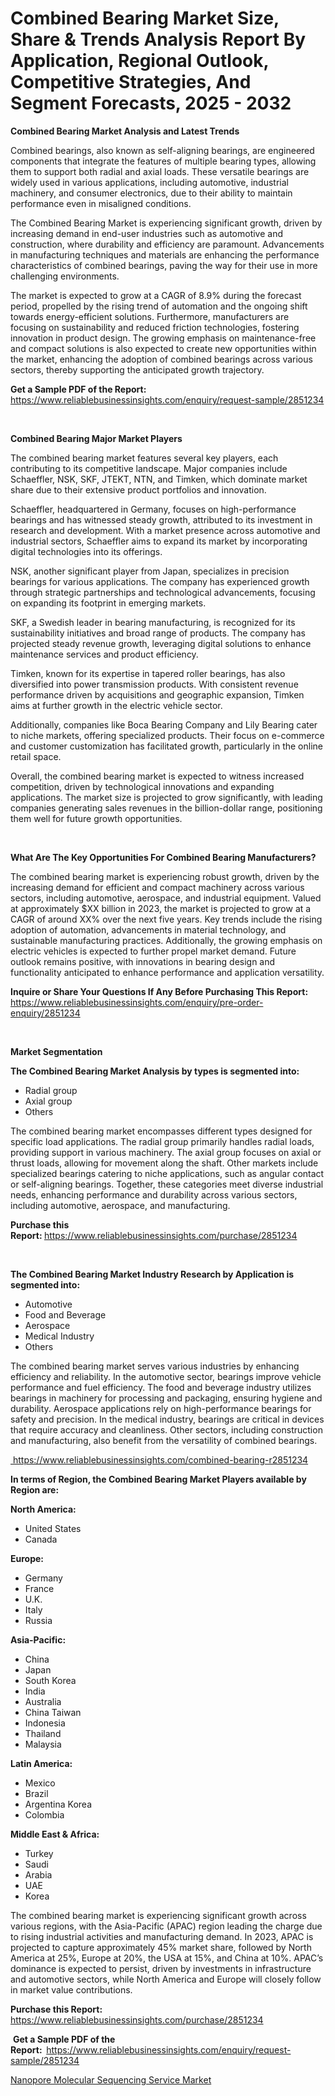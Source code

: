 <p><h1>Combined Bearing Market Size, Share & Trends Analysis Report By Application, Regional Outlook, Competitive Strategies, And Segment Forecasts, 2025 - 2032</h1></p><p><strong>Combined Bearing Market Analysis and Latest Trends</strong></p>
<p><p>Combined bearings, also known as self-aligning bearings, are engineered components that integrate the features of multiple bearing types, allowing them to support both radial and axial loads. These versatile bearings are widely used in various applications, including automotive, industrial machinery, and consumer electronics, due to their ability to maintain performance even in misaligned conditions.</p><p>The Combined Bearing Market is experiencing significant growth, driven by increasing demand in end-user industries such as automotive and construction, where durability and efficiency are paramount. Advancements in manufacturing techniques and materials are enhancing the performance characteristics of combined bearings, paving the way for their use in more challenging environments. </p><p>The market is expected to grow at a CAGR of 8.9% during the forecast period, propelled by the rising trend of automation and the ongoing shift towards energy-efficient solutions. Furthermore, manufacturers are focusing on sustainability and reduced friction technologies, fostering innovation in product design. The growing emphasis on maintenance-free and compact solutions is also expected to create new opportunities within the market, enhancing the adoption of combined bearings across various sectors, thereby supporting the anticipated growth trajectory.</p></p>
<p><strong>Get a Sample PDF of the Report:&nbsp;</strong> <a href="https://www.reliablebusinessinsights.com/enquiry/request-sample/2851234?utm_campaign=3007&utm_medium=2&utm_source=Github&utm_content=ia&utm_term=11032025&utm_id=combined-bearing">https://www.reliablebusinessinsights.com/enquiry/request-sample/2851234</a></p>
<p>&nbsp;</p>
<p><strong>Combined Bearing Major Market Players</strong></p>
<p><p>The combined bearing market features several key players, each contributing to its competitive landscape. Major companies include Schaeffler, NSK, SKF, JTEKT, NTN, and Timken, which dominate market share due to their extensive product portfolios and innovation.</p><p>Schaeffler, headquartered in Germany, focuses on high-performance bearings and has witnessed steady growth, attributed to its investment in research and development. With a market presence across automotive and industrial sectors, Schaeffler aims to expand its market by incorporating digital technologies into its offerings.</p><p>NSK, another significant player from Japan, specializes in precision bearings for various applications. The company has experienced growth through strategic partnerships and technological advancements, focusing on expanding its footprint in emerging markets.</p><p>SKF, a Swedish leader in bearing manufacturing, is recognized for its sustainability initiatives and broad range of products. The company has projected steady revenue growth, leveraging digital solutions to enhance maintenance services and product efficiency.</p><p>Timken, known for its expertise in tapered roller bearings, has also diversified into power transmission products. With consistent revenue performance driven by acquisitions and geographic expansion, Timken aims at further growth in the electric vehicle sector.</p><p>Additionally, companies like Boca Bearing Company and Lily Bearing cater to niche markets, offering specialized products. Their focus on e-commerce and customer customization has facilitated growth, particularly in the online retail space.</p><p>Overall, the combined bearing market is expected to witness increased competition, driven by technological innovations and expanding applications. The market size is projected to grow significantly, with leading companies generating sales revenues in the billion-dollar range, positioning them well for future growth opportunities.</p></p>
<p>&nbsp;</p>
<p><strong>What Are The Key Opportunities For Combined Bearing Manufacturers?</strong></p>
<p><p>The combined bearing market is experiencing robust growth, driven by the increasing demand for efficient and compact machinery across various sectors, including automotive, aerospace, and industrial equipment. Valued at approximately $XX billion in 2023, the market is projected to grow at a CAGR of around XX% over the next five years. Key trends include the rising adoption of automation, advancements in material technology, and sustainable manufacturing practices. Additionally, the growing emphasis on electric vehicles is expected to further propel market demand. Future outlook remains positive, with innovations in bearing design and functionality anticipated to enhance performance and application versatility.</p></p>
<p><strong>Inquire or Share Your Questions If Any Before Purchasing This Report:</strong> <a href="https://www.reliablebusinessinsights.com/enquiry/pre-order-enquiry/2851234?utm_campaign=3007&utm_medium=2&utm_source=Github&utm_content=ia&utm_term=11032025&utm_id=combined-bearing">https://www.reliablebusinessinsights.com/enquiry/pre-order-enquiry/2851234</a></p>
<p>&nbsp;</p>
<p><strong>Market Segmentation</strong></p>
<p><strong>The Combined Bearing Market Analysis by types is segmented into:</strong></p>
<p><ul><li>Radial group</li><li>Axial group</li><li>Others</li></ul></p>
<p><p>The combined bearing market encompasses different types designed for specific load applications. The radial group primarily handles radial loads, providing support in various machinery. The axial group focuses on axial or thrust loads, allowing for movement along the shaft. Other markets include specialized bearings catering to niche applications, such as angular contact or self-aligning bearings. Together, these categories meet diverse industrial needs, enhancing performance and durability across various sectors, including automotive, aerospace, and manufacturing.</p></p>
<p><strong>Purchase this Report:&nbsp;</strong><a href="https://www.reliablebusinessinsights.com/purchase/2851234?utm_campaign=3007&utm_medium=2&utm_source=Github&utm_content=ia&utm_term=11032025&utm_id=combined-bearing">https://www.reliablebusinessinsights.com/purchase/2851234</a></p>
<p>&nbsp;</p>
<p><strong>The Combined Bearing Market Industry Research by Application is segmented into:</strong></p>
<p><ul><li>Automotive</li><li>Food and Beverage</li><li>Aerospace</li><li>Medical Industry</li><li>Others</li></ul></p>
<p><p>The combined bearing market serves various industries by enhancing efficiency and reliability. In the automotive sector, bearings improve vehicle performance and fuel efficiency. The food and beverage industry utilizes bearings in machinery for processing and packaging, ensuring hygiene and durability. Aerospace applications rely on high-performance bearings for safety and precision. In the medical industry, bearings are critical in devices that require accuracy and cleanliness. Other sectors, including construction and manufacturing, also benefit from the versatility of combined bearings.</p></p>
<p><a href="https://www.reliablebusinessinsights.com/combined-bearing-r2851234?utm_campaign=3007&utm_medium=2&utm_source=Github&utm_content=ia&utm_term=11032025&utm_id=combined-bearing">&nbsp;https://www.reliablebusinessinsights.com/combined-bearing-r2851234</a></p>
<p><strong>In terms of Region, the Combined Bearing Market Players available by Region are:</strong></p>
<p>
    <p> <strong> North America: </strong>
        <ul>
            <li>United States</li>
            <li>Canada</li>
        </ul>
        </p> 
    <p> <strong> Europe: </strong>
        <ul>
            <li>Germany</li>
            <li>France</li>
            <li>U.K.</li>
            <li>Italy</li>
            <li>Russia</li>
        </ul>
        </p> 
    <p> <strong> Asia-Pacific: </strong>
        <ul>
            <li>China</li>
            <li>Japan</li>
            <li>South Korea</li>
            <li>India</li>
            <li>Australia</li>
            <li>China Taiwan</li>
            <li>Indonesia</li>
            <li>Thailand</li>
            <li>Malaysia</li>
        </ul>
        </p> 
    <p> <strong> Latin America: </strong>
        <ul>
            <li>Mexico</li>
            <li>Brazil</li>
            <li>Argentina Korea</li>
            <li>Colombia</li>
        </ul>
        </p> 
    <p> <strong> Middle East & Africa: </strong>
        <ul>
            <li>Turkey</li>
            <li>Saudi</li>
            <li>Arabia</li>
            <li>UAE</li>
            <li>Korea</li>
        </ul>
    </p>
    </p>
<p><p>The combined bearing market is experiencing significant growth across various regions, with the Asia-Pacific (APAC) region leading the charge due to rising industrial activities and manufacturing demand. In 2023, APAC is projected to capture approximately 45% market share, followed by North America at 25%, Europe at 20%, the USA at 15%, and China at 10%. APAC’s dominance is expected to persist, driven by investments in infrastructure and automotive sectors, while North America and Europe will closely follow in market value contributions.</p></p>
<p><strong>Purchase this Report: </strong><a href="https://www.reliablebusinessinsights.com/purchase/2851234?utm_campaign=3007&utm_medium=2&utm_source=Github&utm_content=ia&utm_term=11032025&utm_id=combined-bearing">https://www.reliablebusinessinsights.com/purchase/2851234</a></p>
<p>&nbsp;<strong>Get a Sample PDF of the Report:&nbsp;&nbsp;</strong><a href="https://www.reliablebusinessinsights.com/enquiry/request-sample/2851234?utm_campaign=3007&utm_medium=2&utm_source=Github&utm_content=ia&utm_term=11032025&utm_id=combined-bearing">https://www.reliablebusinessinsights.com/enquiry/request-sample/2851234</a></p>
<p><strong></strong></p>
<p><p><a href="https://github.com/zemonarutaep/Market-Research-Report-List-1/blob/main/nanopore-molecular-sequencing-service-market.md?utm_campaign=3007&utm_medium=2&utm_source=Github&utm_content=ia&utm_term=11032025&utm_id=combined-bearing">Nanopore Molecular Sequencing Service Market</a></p></p>